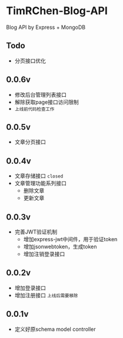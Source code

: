 # TimRChen-Blog-API
Blog API by Express + MongoDB

## Todo
-   分页接口优化

## 0.0.6v

-   修改后台管理列表接口
-   解除获取page接口访问限制
-   `上线前代码检查工作`

## 0.0.5v

-   文章分页接口

## 0.0.4v 

-   文章存储接口 `closed`
-   文章管理功能系列接口
    -   删除文章
    -   更新文章

## 0.0.3v

-   完善JWT验证机制
    -   增加express-jwt中间件，用于验证token
    -   增加jsonwebtoken，生成token
    -   增加注销登录接口

## 0.0.2v

-   增加登录接口
-   增加注册接口 `上线后需要移除`


## 0.0.1v

-   定义好原schema model controller